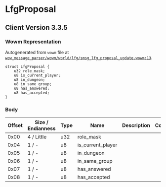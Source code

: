 # LfgProposal

## Client Version 3.3.5

### Wowm Representation

Autogenerated from `wowm` file at [`wow_message_parser/wowm/world/lfg/smsg_lfg_proposal_update.wowm:13`](https://github.com/gtker/wow_messages/tree/main/wow_message_parser/wowm/world/lfg/smsg_lfg_proposal_update.wowm#L13).
```rust,ignore
struct LfgProposal {
    u32 role_mask;
    u8 is_current_player;
    u8 in_dungeon;
    u8 in_same_group;
    u8 has_answered;
    u8 has_accepted;
}
```
### Body

| Offset | Size / Endianness | Type | Name | Description | Comment |
| ------ | ----------------- | ---- | ---- | ----------- | ------- |
| 0x00 | 4 / Little | u32 | role_mask |  |  |
| 0x04 | 1 / - | u8 | is_current_player |  |  |
| 0x05 | 1 / - | u8 | in_dungeon |  |  |
| 0x06 | 1 / - | u8 | in_same_group |  |  |
| 0x07 | 1 / - | u8 | has_answered |  |  |
| 0x08 | 1 / - | u8 | has_accepted |  |  |


